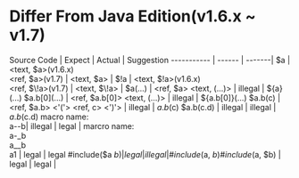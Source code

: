 # Differ From Java Edition(v1.6.x ~ v1.7)

Source Code | Expect | Actual | Suggestion
----------- | ------ | -------|
\$a | <text, $a>(v1.6.x)<br/><ref, \$a>(v1.7) | <text, \$a> |
$\!a | <text, $!a>(v1.6.x)<br/><ref, $\\!a>(v1.7) | <text, $\\!a> |
$a(...) | <ref, $a> <text, (...)> | illegal | ${a}(...)
$a.b\[0\](...) | <ref, $a.b[0]> <text, (...)> | illegal | ${a.b[0]}(...)
$a.b(c) | <ref, $a.b> <'('> <ref, c> <')'> | illegal | $a.b($c)
$a.b(c.d) | illegal | illegal | $a.b($c.d)
macro name:<br/>a--b| illegal | legal |
marcro name: <br/>a-_b<br/>a__b<br/>a1 | legal | legal
\#include($a $b) | legal | illegal | \#include($a, $b)
\#include($a, $b) | legal | legal |
